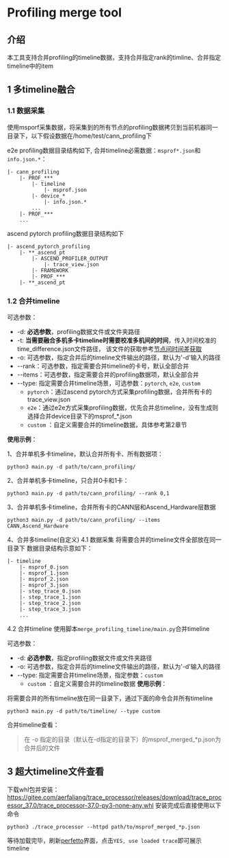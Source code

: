 # Profiling merge tool

## 介绍
本工具支持合并profiling的timeline数据，支持合并指定rank的timline、合并指定timeline中的item


## 1 多timeline融合

### 1.1 数据采集
使用msporf采集数据，将采集到的所有节点的profiling数据拷贝到当前机器同一目录下，以下假设数据在/home/test/cann_profiling下

e2e profiling数据目录结构如下, 合并timeline必需数据：`msprof*.json`和`info.json.*`：
```
|- cann_profiling
    |- PROF_***
        |- timeline
            |- msprof.json
        |- device_*
            |- info.json.*
        ...
    |- PROF_***
    ...
```
ascend pytorch profiling数据目录结构如下
```
|- ascend_pytorch_profiling
    |- **_ascend_pt
        |- ASCEND_PROFILER_OUTPUT
            |- trace_view.json
        |- FRAMEWORK
        |- PROF_***
    |- **_ascend_pt
```


### 1.2 合并timeline

可选参数：
- -d: **必选参数**，profiling数据文件或文件夹路径
- -t: **当需要融合多机多卡timeline时需要校准多机间的时间**，传入时间校准的time_difference.json文件路径， 该文件的获取参考[节点间时间差获取](https://gitee.com/aerfaliang/merge_profiling_timeline/tree/master/get_nodes_timediff)
- -o: 可选参数，指定合并后的timeline文件输出的路径，默认为'-d'输入的路径
- --rank：可选参数，指定需要合并timeline的卡号，默认全部合并
- --items：可选参数，指定需要合并的profiling数据项，默认全部合并
- --type: 指定需要合并timeline场景，可选参数：`pytorch`, `e2e`, `custom`
  - `pytorch`：通过ascend pytorch方式采集profiling数据，合并所有卡的trace_view.json
  - `e2e`：通过e2e方式采集profiling数据，优先合并总timeline，没有生成则选择合并device目录下的msprof_*.json
  - `custom` ：自定义需要合并的timeline数据，具体参考第2章节




**使用示例**：

1、合并单机多卡timeline，默认合并所有卡、所有数据项：
```
python3 main.py -d path/to/cann_profiling/
```

2、合并单机多卡timeline，只合并0卡和1卡：

```
python3 main.py -d path/to/cann_profiling/ --rank 0,1
```

3、合并单机多卡timeline，合并所有卡的CANN层和Ascend_Hardware层数据
```
python3 main.py -d path/to/cann_profiling/ --items CANN,Ascend_Hardware
```
4、合并多timeline(自定义)
4.1 数据采集
将需要合并的timeline文件全部放在同一目录下
数据目录结构示意如下：
```
|- timeline
    |- msprof_0.json
    |- msprof_1.json
    |- msprof_2.json
    |- msprof_3.json
    |- step_trace_0.json
    |- step_trace_1.json
    |- step_trace_2.json
    |- step_trace_3.json
    ...
```
4.2 合并timeline
使用脚本`merge_profiling_timeline/main.py`合并timeline

可选参数：
- -d: **必选参数**，指定profiling数据文件或文件夹路径
- -o: 可选参数，指定合并后的timeline文件输出的路径，默认为'-d'输入的路径
- --type: 指定需要合并timeline场景，指定参数：`custom`
  - `custom` ：自定义需要合并的timeline数据
**使用示例**：

将需要合并的所有timeline放在同一目录下，通过下面的命令合并所有timeline
```
python3 main.py -d path/to/timeline/ --type custom
```
合并timeline查看：
> 在 -o 指定的目录（默认在-d指定的目录下）的msprof_merged_*p.json为合并后的文件


## 3 超大timeline文件查看

下载whl包并安装：
https://gitee.com/aerfaliang/trace_processor/releases/download/trace_processor_37.0/trace_processor-37.0-py3-none-any.whl
安装完成后直接使用以下命令
```
python3 ./trace_processor --httpd path/to/msprof_merged_*p.json 
```
等待加载完毕，刷新[perfetto](https://ui.perfetto.dev/)界面，点击`YES, use loaded trace`即可展示timeline


